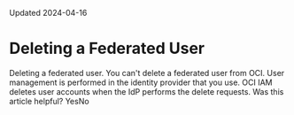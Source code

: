 Updated 2024-04-16
# Deleting a Federated User
Deleting a federated user.
You can't delete a federated user from OCI. User management is performed in the identity provider that you use. OCI IAM deletes user accounts when the IdP performs the delete requests.
Was this article helpful?
YesNo

